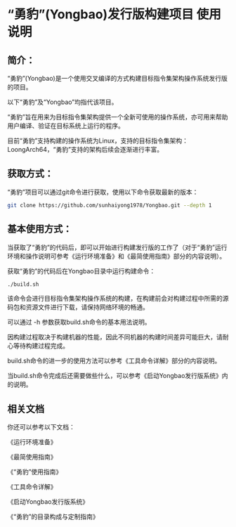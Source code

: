 # “勇豹”(Yongbao)发行版构建项目 使用说明

## 简介：

“勇豹”(Yongbao)是一个使用交叉编译的方式构建目标指令集架构操作系统发行版的项目。

以下“勇豹”及“Yongbao”均指代该项目。

“勇豹”旨在用来为目标指令集架构提供一个全新可使用的操作系统，亦可用来帮助用户编译、验证在目标系统上运行的程序。

目前“勇豹”支持构建的操作系统为Linux，支持的目标指令集架构：LoongArch64，“勇豹”支持的架构后续会逐渐进行丰富。

## 获取方式：

“勇豹”项目可以通过git命令进行获取，使用以下命令获取最新的版本：

```sh
git clone https://github.com/sunhaiyong1978/Yongbao.git --depth 1
```

## 基本使用方式：

当获取了“勇豹”的代码后，即可以开始进行构建发行版的工作了（对于“勇豹”运行环境和操作说明可参考《运行环境准备》和《最简使用指南》部分的内容说明）。

获取“勇豹”的代码后在Yongbao目录中运行构建命令：

```sh
./build.sh
```

该命令会进行目标指令集架构操作系统的构建，在构建前会对构建过程中所需的源码包和资源文件进行下载，请保持网络环境的畅通。

可以通过 -h 参数获取build.sh命令的基本用法说明。

因构建过程取决于构建机器的性能，因此不同机器的构建时间差异可能巨大，请耐心等待构建过程完成。

build.sh命令的进一步的使用方法可以参考《工具命令详解》部分的内容说明。

当build.sh命令完成后还需要做些什么，可以参考《启动Yongbao发行版系统》内的说明。

## 相关文档

你还可以参考以下文档：

《运行环境准备》

《最简使用指南》

《“勇豹”使用指南》

《工具命令详解》

《启动Yongbao发行版系统》

《“勇豹”的目录构成与定制指南》
